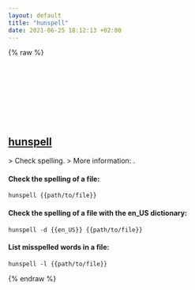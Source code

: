 ```yaml
---
layout: default
title: "hunspell"
date: 2021-06-25 18:12:13 +02:00
---
```

{% raw %}
<h2 id="hunspell">
  <a href="/en/common/hunspell.html">hunspell</a> <a href="#hunspell"><svg class="icon">
    <use href="/assets/images/unicode_sprite.svg#link" />
  </svg></a>
</h2>
> Check spelling.
> More information: <https://hunspell.github.io/>.

#### Check the spelling of a file:
```shell
hunspell {{path/to/file}}
```
#### Check the spelling of a file with the en_US dictionary:
```shell
hunspell -d {{en_US}} {{path/to/file}}
```
#### List misspelled words in a file:
```shell
hunspell -l {{path/to/file}}
```
{% endraw %}
